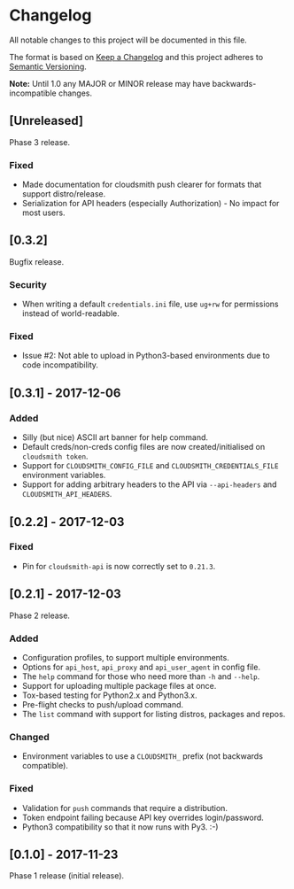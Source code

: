 # Changelog

All notable changes to this project will be documented in this file.

The format is based on [Keep a Changelog](http://keepachangelog.com/en/1.0.0/) and this project adheres to [Semantic Versioning](http://semver.org/spec/v2.0.0.html).

**Note:** Until 1.0 any MAJOR or MINOR release may have backwards-incompatible changes.

## [Unreleased]

Phase 3 release.

### Fixed

- Made documentation for cloudsmith push clearer for formats that support distro/release.
- Serialization for API headers (especially Authorization) - No impact for most users.


## [0.3.2]

Bugfix release.

### Security

- When writing a default `credentials.ini` file, use `ug+rw` for permissions instead of world-readable.

### Fixed

- Issue #2: Not able to upload in Python3-based environments due to code incompatibility.


## [0.3.1] - 2017-12-06

### Added

- Silly (but nice) ASCII art banner for help command.
- Default creds/non-creds config files are now created/initialised on `cloudsmith token`.
- Support for `CLOUDSMITH_CONFIG_FILE` and `CLOUDSMITH_CREDENTIALS_FILE` environment variables.
- Support for adding arbitrary headers to the API via `--api-headers` and `CLOUDSMITH_API_HEADERS`.


## [0.2.2] - 2017-12-03

### Fixed

- Pin for `cloudsmith-api` is now correctly set to `0.21.3`.


## [0.2.1] - 2017-12-03

Phase 2 release.

### Added

- Configuration profiles, to support multiple environments.
- Options for `api_host`, `api_proxy` and `api_user_agent` in config file.
- The `help` command for those who need more than `-h` and `--help`.
- Support for uploading multiple package files at once.
- Tox-based testing for Python2.x and Python3.x.
- Pre-flight checks to push/upload command.
- The `list` command with support for listing distros, packages and repos.

### Changed

- Environment variables to use a `CLOUDSMITH_` prefix (not backwards compatible).

### Fixed

- Validation for `push` commands that require a distribution.
- Token endpoint failing because API key overrides login/password.
- Python3 compatibility so that it now runs with Py3. :-)


## [0.1.0] - 2017-11-23

Phase 1 release (initial release).
